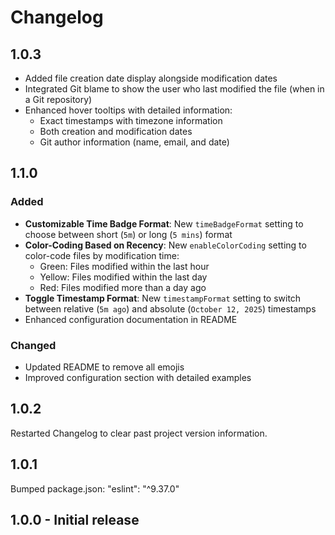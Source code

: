 # Changelog

## 1.0.3
- Added file creation date display alongside modification dates
- Integrated Git blame to show the user who last modified the file (when in a Git repository)
- Enhanced hover tooltips with detailed information:
  - Exact timestamps with timezone information
  - Both creation and modification dates
  - Git author information (name, email, and date)
## 1.1.0

### Added
- **Customizable Time Badge Format**: New `timeBadgeFormat` setting to choose between short (`5m`) or long (`5 mins`) format
- **Color-Coding Based on Recency**: New `enableColorCoding` setting to color-code files by modification time:
  - Green: Files modified within the last hour
  - Yellow: Files modified within the last day
  - Red: Files modified more than a day ago
- **Toggle Timestamp Format**: New `timestampFormat` setting to switch between relative (`5m ago`) and absolute (`October 12, 2025`) timestamps
- Enhanced configuration documentation in README

### Changed
- Updated README to remove all emojis
- Improved configuration section with detailed examples

## 1.0.2
Restarted Changelog to clear past project version information.

## 1.0.1
Bumped package.json: "eslint": "^9.37.0"

## 1.0.0 - Initial release
